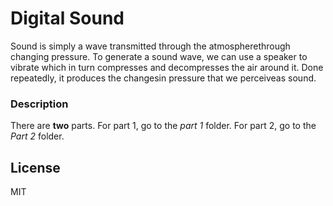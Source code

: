 # Digital Sound

Sound is simply a wave transmitted through the atmospherethrough changing pressure. To generate a sound wave, we can use a speaker to vibrate which in turn compresses and decompresses the air around it.  Done repeatedly, it produces the changesin pressure that we perceiveas sound. 

### Description

There are **two** parts. For part 1, go to the *part 1* folder. For part 2, go to the *Part 2* folder.


License
----

MIT
